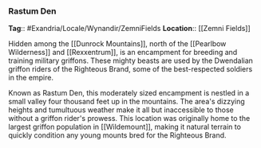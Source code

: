### Rastum Den
**Tag**:: #Exandria/Locale/Wynandir/ZemniFields
**Location**:: [[Zemni Fields]]

Hidden among the [[Dunrock Mountains]], north of the [[Pearlbow Wilderness]] and [[Rexxentrum]], is an encampment for breeding and training military griffons. These mighty beasts are used by the Dwendalian griffon riders of the Righteous Brand, some of the best-respected soldiers in the empire.

Known as Rastum Den, this moderately sized encampment is nestled in a small valley four thousand feet up in the mountains. The area's dizzying heights and tumultuous weather make it all but inaccessible to those without a griffon rider's prowess. This location was originally home to the largest griffon population in [[Wildemount]], making it natural terrain to quickly condition any young mounts bred for the Righteous Brand.